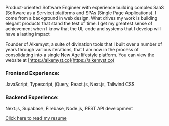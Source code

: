 Product-oriented Software Engineer with experience building complex SaaS (Software as a Service) platforms and SPAs (Single Page Applications). I come from a background in web design. What drives my work is building elegant products that stand the test of time. I get my greatest sense of achievement when I know that the UI, code and systems that I develop will have a lasting impact

Founder of Alkemyst, a suite of divination tools that I built over a number of years through various iterations, that I am now in the process of consolidating into a single New Age lifestyle platform. You can view the website at [https://alkemyst.co](https://alkemyst.co)

### Frontend Experience: 

JavaScript, Typescript, jQuery, React.js, Next.js, Tailwind CSS

### Backend Experience:

Next.js, Supabase, Firebase, Node.js, REST API development

[Click here to read my resume](https://archived.alkemyst.app/eric_suzuki_cv_2023.pdf)

<!--
**erikksuzuki/erikksuzuki** is a ✨ _special_ ✨ repository because its `README.md` (this file) appears on your GitHub profile.

Here are some ideas to get you started:

- 🔭 I’m currently working on ...
- 🌱 I’m currently learning ...
- 👯 I’m looking to collaborate on ...
- 🤔 I’m looking for help with ...
- 💬 Ask me about ...
- 📫 How to reach me: ...
- 😄 Pronouns: ...
- ⚡ Fun fact: ...
-->
